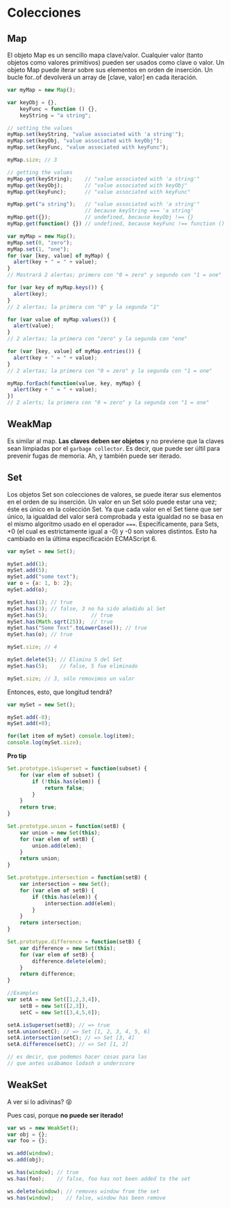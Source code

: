 # Colecciones

## Map

El objeto Map es un sencillo mapa clave/valor. Cualquier valor (tanto objetos como valores primitivos) pueden ser usados como clave o valor. Un objeto Map puede iterar sobre sus elementos en orden de inserción. Un bucle for..of devolverá un array de [clave, valor] en cada iteración.

```js
var myMap = new Map();

var keyObj = {},
    keyFunc = function () {},
    keyString = "a string";

// setting the values
myMap.set(keyString, "value associated with 'a string'");
myMap.set(keyObj, "value associated with keyObj");
myMap.set(keyFunc, "value associated with keyFunc");

myMap.size; // 3

// getting the values
myMap.get(keyString);    // "value associated with 'a string'"
myMap.get(keyObj);       // "value associated with keyObj"
myMap.get(keyFunc);      // "value associated with keyFunc"

myMap.get("a string");   // "value associated with 'a string'"
                         // because keyString === 'a string'
myMap.get({});           // undefined, because keyObj !== {}
myMap.get(function() {}) // undefined, because keyFunc !== function () {}
```

```js
var myMap = new Map();
myMap.set(0, "zero");
myMap.set(1, "one");
for (var [key, value] of myMap) {
  alert(key + " = " + value);
}
// Mostrará 2 alertas; primero con "0 = zero" y segundo con "1 = one"

for (var key of myMap.keys()) {
  alert(key);
}
// 2 alertas; la primera con "0" y la segunda "1"

for (var value of myMap.values()) {
  alert(value);
}
// 2 alertas; la primera con "zero" y la segunda con "one"

for (var [key, value] of myMap.entries()) {
  alert(key + " = " + value);
}
// 2 alertas; la primera con "0 = zero" y la segunda con "1 = one"

myMap.forEach(function(value, key, myMap) {
  alert(key + " = " + value);
})
// 2 alerts; la primera con "0 = zero" y la segunda con "1 = one"
```

## WeakMap

Es similar al map. **Las claves deben ser objetos** y no previene que la claves sean limpiadas por el `garbage collector`. Es decir, que puede ser últil para prevenir fugas de memoria. Ah, y también puede ser iterado.

## Set

Los objetos Set son colecciones de valores, se puede iterar sus elementos en el orden de su inserción. Un valor en un Set sólo puede estar una vez; éste es único en la colección Set. Ya que cada valor en el Set tiene que ser único, la igualdad del valor será comprobada y esta igualdad no se basa en el mismo algoritmo usado en el operador `===`. Específicamente, para Sets, +0 (el cual es estrictamente igual a -0) y -0 son valores distintos. Esto ha cambiado en la última especificación ECMAScript 6. 

```js
var mySet = new Set();

mySet.add(1);
mySet.add(5);
mySet.add("some text");
var o = {a: 1, b: 2};
mySet.add(o);

mySet.has(1); // true
mySet.has(3); // false, 3 no ha sido añadido al Set
mySet.has(5);              // true
mySet.has(Math.sqrt(25));  // true
mySet.has("Some Text".toLowerCase()); // true
mySet.has(o); // true

mySet.size; // 4

mySet.delete(5); // Elimina 5 del Set
mySet.has(5);    // false, 5 fue eliminado

mySet.size; // 3, sólo removimos un valor
```

Entonces, esto, que longitud tendrá?

```js
var mySet = new Set();

mySet.add(-0);
mySet.add(+0);

for(let item of mySet) console.log(item);
console.log(mySet.size);
```

**Pro tip**
```js
Set.prototype.isSuperset = function(subset) {
    for (var elem of subset) {
        if (!this.has(elem)) {
            return false;
        }
    }
    return true;
}

Set.prototype.union = function(setB) {
    var union = new Set(this);
    for (var elem of setB) {
        union.add(elem);
    }
    return union;
}

Set.prototype.intersection = function(setB) {
    var intersection = new Set();
    for (var elem of setB) {
        if (this.has(elem)) {
            intersection.add(elem);
        }
    }
    return intersection;
}

Set.prototype.difference = function(setB) {
    var difference = new Set(this);
    for (var elem of setB) {
        difference.delete(elem);
    }
    return difference;
}

//Examples
var setA = new Set([1,2,3,4]),
    setB = new Set([2,3]),
    setC = new Set([3,4,5,6]);

setA.isSuperset(setB); // => true
setA.union(setC); // => Set [1, 2, 3, 4, 5, 6]
setA.intersection(setC); // => Set [3, 4]
setA.difference(setC); // => Set [1, 2]

// es decir, que podemos hacer cosas para las 
// que antes usábamos lodash o underscore
```

## WeakSet
A ver si lo adivinas? 😝

Pues casi, porque **no puede ser iterado!**

```js
var ws = new WeakSet();
var obj = {};
var foo = {};

ws.add(window);
ws.add(obj);

ws.has(window); // true
ws.has(foo);    // false, foo has not been added to the set

ws.delete(window); // removes window from the set
ws.has(window);    // false, window has been remove
```